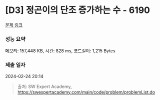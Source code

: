 # [D3] 정곤이의 단조 증가하는 수 - 6190 

[문제 링크](https://swexpertacademy.com/main/code/problem/problemDetail.do?contestProbId=AWcPjEuKAFgDFAU4) 

### 성능 요약

메모리: 157,448 KB, 시간: 828 ms, 코드길이: 1,215 Bytes

### 제출 일자

2024-02-24 20:14



> 출처: SW Expert Academy, https://swexpertacademy.com/main/code/problem/problemList.do